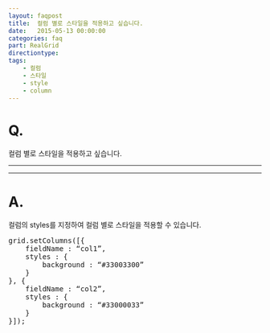 ```yaml
---
layout: faqpost
title:  컬럼 별로 스타일을 적용하고 싶습니다.
date:   2015-05-13 00:00:00
categories: faq
part: RealGrid
directiontype: 
tags:
    - 컬럼
    - 스타일
    - style
    - column
---
```


# Q.

컬럼 별로 스타일을 적용하고 싶습니다.

---
***

# A.

컬럼의 styles를 지정하여 컬럼 별로 스타일을 적용할 수 있습니다.


<pre class="prettyprint">
grid.setColumns([{
	fieldName : “col1”,
	styles : {
		background : “#33003300”
	}
}, {
	fieldName : “col2”,
	styles : {
		background : “#33000033”
	}
}]);
</pre>
